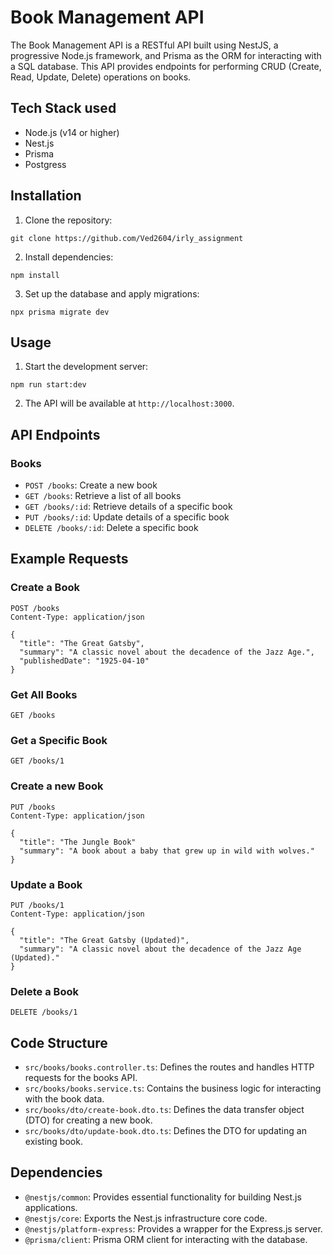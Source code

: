 # Book Management API

The Book Management API is a RESTful API built using NestJS, a progressive Node.js framework, and Prisma as the ORM for interacting with a SQL database. This API provides endpoints for performing CRUD (Create, Read, Update, Delete) operations on books.

## Tech Stack used

- Node.js (v14 or higher)
- Nest.js
- Prisma
- Postgress

## Installation

1. Clone the repository:

<pre>
<code class="language-bash">git clone https://github.com/Ved2604/irly_assignment</code>
</pre>

2. Install dependencies:

<pre>
<code class="language-bash">npm install</code>
</pre>

3. Set up the database and apply migrations:

<pre>
<code class="language-bash">npx prisma migrate dev</code>
</pre>

## Usage

1. Start the development server:

<pre>
<code class="language-bash">npm run start:dev</code>
</pre>

2. The API will be available at `http://localhost:3000`.

## API Endpoints

### Books

- `POST /books`: Create a new book
- `GET /books`: Retrieve a list of all books
- `GET /books/:id`: Retrieve details of a specific book
- `PUT /books/:id`: Update details of a specific book
- `DELETE /books/:id`: Delete a specific book

## Example Requests

### Create a Book

<pre>
<code class="language-bash">POST /books
Content-Type: application/json

{
  "title": "The Great Gatsby",
  "summary": "A classic novel about the decadence of the Jazz Age.",
  "publishedDate": "1925-04-10"
}</code>
</pre>

### Get All Books

<pre>
<code class="language-bash">GET /books</code>
</pre>

### Get a Specific Book

<pre>
<code class="language-bash">GET /books/1</code>
</pre>
### Create a new Book 
<pre>
<code class="language-bash">PUT /books
Content-Type: application/json

{
  "title": "The Jungle Book"
  "summary": "A book about a baby that grew up in wild with wolves."
}</code>
</pre>
### Update a Book

<pre>
<code class="language-bash">PUT /books/1
Content-Type: application/json

{
  "title": "The Great Gatsby (Updated)",
  "summary": "A classic novel about the decadence of the Jazz Age (Updated)."
}</code>
</pre>

### Delete a Book

<pre>
<code class="language-bash">DELETE /books/1</code>
</pre>

## Code Structure

- `src/books/books.controller.ts`: Defines the routes and handles HTTP requests for the books API.
- `src/books/books.service.ts`: Contains the business logic for interacting with the book data.
- `src/books/dto/create-book.dto.ts`: Defines the data transfer object (DTO) for creating a new book.
- `src/books/dto/update-book.dto.ts`: Defines the DTO for updating an existing book.

## Dependencies

- `@nestjs/common`: Provides essential functionality for building Nest.js applications.
- `@nestjs/core`: Exports the Nest.js infrastructure core code.
- `@nestjs/platform-express`: Provides a wrapper for the Express.js server.
- `@prisma/client`: Prisma ORM client for interacting with the database.

